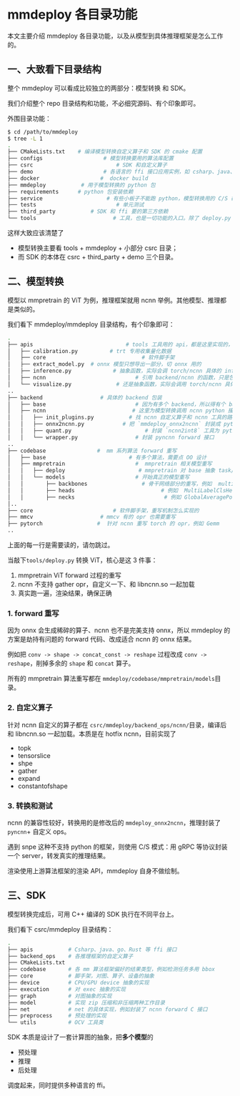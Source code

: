 # mmdeploy 各目录功能

本文主要介绍 mmdeploy 各目录功能，以及从模型到具体推理框架是怎么工作的。

## 一、大致看下目录结构

整个 mmdeploy 可以看成比较独立的两部分：模型转换 和 SDK。

我们介绍整个 repo 目录结构和功能，不必细究源码、有个印象即可。

外围目录功能：

```bash
$ cd /path/to/mmdeploy
$ tree -L 1
.
├── CMakeLists.txt    # 编译模型转换自定义算子和 SDK 的 cmake 配置
├── configs                   # 模型转换要用的算法库配置
├── csrc                          # SDK 和自定义算子
├── demo                      # 各语言的 ffi 接口应用实例，如 csharp、java、python 等
├── docker                   #  docker build
├── mmdeploy           # 用于模型转换的 python 包
├── requirements      # python 包安装依赖
├── service                    # 有些小板子不能跑 python，模型转换用的 C/S 模式。这个目录放 Server
├── tests                         # 单元测试
├── third_party           # SDK 和 ffi 要的第三方依赖
└── tools                        # 工具，也是一切功能的入口。除了 deploy.py 还有 onnx2xx.py、profiler.py 和 test.py
```

这样大致应该清楚了

- 模型转换主要看 tools + mmdeploy + 小部分 csrc 目录；
- 而 SDK 的本体在 csrc + third_party + demo 三个目录。

## 二、模型转换

模型以 mmpretrain 的 ViT 为例，推理框架就用 ncnn 举例。其他模型、推理都是类似的。

我们看下 mmdeploy/mmdeploy 目录结构，有个印象即可：

```bash
.
├── apis                             # tools 工具用的 api，都是这里实现的，如 onnx2ncnn.py
│   ├── calibration.py          # trt 专用收集量化数据
│   ├── core                              # 软件脚手架
│   ├── extract_model.py  # onnx 模型只想导出一部分，切 onnx 用的
│   ├── inference.py             # 抽象函数，实际会调 torch/ncnn 具体的 inference
│   ├── ncnn                            # 引用 backend/ncnn 的函数，只是包了一下
│   └── visualize.py              # 还是抽象函数，实际会调用 torch/ncnn 具体的 inference 和 visualize
..
├── backend                  # 具体的 backend 包装
│   ├── base                            # 因为有多个 backend，所以得有个 base 类的 OO 设计
│   ├── ncnn                           # 这里为模型转换调用 ncnn python 接口
│   │   ├── init_plugins.py           # 找 ncnn 自定义算子和 ncnn 工具的路径
│   │   ├── onnx2ncnn.py            # 把 `mmdeploy_onnx2ncnn` 封装成 python 接口
│   │   ├── quant.py                       # 封装 `ncnn2int8` 工具为 python 接口
│   │   └── wrapper.py                  # 封装 pyncnn forward 接口
..
├── codebase                #  mm 系列算法 forward 重写
│   ├── base                          # 有多个算法，需要点 OO 设计
│   ├── mmpretrain                      #  mmpretrain 相关模型重写
│   │   ├── deploy                       # mmpretrain 对 base 抽象 task/model/codebase 的实现
│   │   └── models                      # 开始真正的模型重写
│   │       ├── backbones                 # 骨干网络部分的重写，例如  multiheadattention
│   │       ├── heads                           # 例如  MultiLabelClsHead
│   │       ├── necks                            # 例如 GlobalAveragePooling
│..
├── core                         # 软件脚手架，重写机制怎么实现的
├── mmcv                     # mmcv 有的 opr 也需要重写
├── pytorch                 #  针对 ncnn 重写 torch 的 opr，例如 Gemm
..
```

上面的每一行是需要读的，请勿跳过。

当敲下`tools/deploy.py` 转换 ViT，核心是这 3 件事：

1. mmpretrain ViT forward 过程的重写
2. ncnn 不支持 gather opr，自定义一下、和 libncnn.so 一起加载
3. 真实跑一遍，渲染结果，确保正确

### 1. forward 重写

因为 onnx 会生成稀碎的算子、ncnn 也不是完美支持 onnx，所以 mmdeploy 的方案是劫持有问题的 forward 代码、改成适合 ncnn 的 onnx 结果。

例如把 `conv -> shape -> concat_const -> reshape` 过程改成 `conv -> reshape`，削掉多余的 `shape` 和 `concat` 算子。

所有的 mmpretrain 算法重写都在 `mmdeploy/codebase/mmpretrain/models`目录。

### 2. 自定义算子

针对 ncnn 自定义的算子都在 `csrc/mmdeploy/backend_ops/ncnn/`目录，编译后和 libncnn.so 一起加载。本质是在 hotfix ncnn，目前实现了

- topk
- tensorslice
- shpe
- gather
- expand
- constantofshape

### 3. 转换和测试

ncnn 的兼容性较好，转换用的是修改后的 `mmdeploy_onnx2ncnn`，推理封装了 `pyncnn`+ 自定义 ops。

遇到 snpe 这种不支持 python 的框架，则使用 C/S 模式：用 gRPC 等协议封装一个 server，转发真实的推理结果。

渲染使用上游算法框架的渲染 API，mmdeploy 自身不做绘制。

## 三、SDK

模型转换完成后，可用 C++ 编译的 SDK 执行在不同平台上。

我们看下 csrc/mmdeploy 目录结构：

```bash
.
├── apis           # Csharp、java、go、Rust 等 ffi 接口
├── backend_ops    # 各推理框架的自定义算子
├── CMakeLists.txt
├── codebase       # 各 mm 算法框架偏好的结果类型，例如检测任务多用 bbox
├── core           # 脚手架，对图、算子、设备的抽象
├── device         # CPU/GPU device 抽象的实现
├── execution      # 对 exec 抽象的实现
├── graph          # 对图抽象的实现
├── model          # 实现 zip 压缩和非压缩两种工作目录
├── net            # net 的具体实现，例如封装了 ncnn forward C 接口
├── preprocess     # 预处理的实现
└── utils          # OCV 工具类
```

SDK 本质是设计了一套计算图的抽象，把**多个模型**的

- 预处理
- 推理
- 后处理

调度起来，同时提供多种语言的 ffi。
